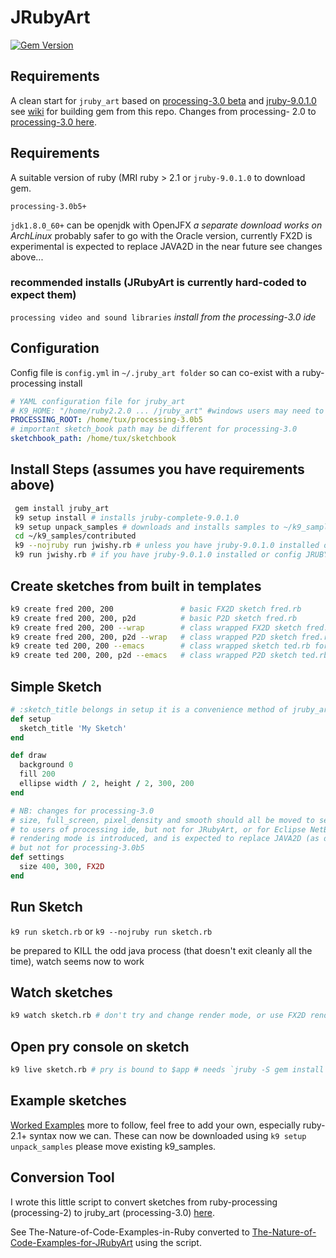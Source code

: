 # JRubyArt
[![Gem Version](https://badge.fury.io/rb/jruby_art.svg)](http://badge.fury.io/rb/jruby_art)

## Requirements
A clean start for `jruby_art` based on [processing-3.0 beta](https://github.com/processing/processing/releases) and [jruby-9.0.1.0](http://jruby.org/download) see [wiki](https://github.com/ruby-processing/JRubyArt/wiki/Building-latest-gem) for building gem from this repo.  Changes from processing- 2.0 to [processing-3.0 here](https://github.com/processing/processing/wiki/Changes-in-3.0).
## Requirements
 
A suitable version of ruby (MRI ruby > 2.1 or `jruby-9.0.1.0` to download gem. 

`processing-3.0b5+`

`jdk1.8.0_60+` can be openjdk with OpenJFX _a separate download works on ArchLinux_ probably safer to go with the Oracle version, currently FX2D is experimental is expected to replace JAVA2D in the near future see changes above...

### recommended installs (JRubyArt is currently hard-coded to expect them)

`processing video and sound libraries` _install from the processing-3.0 ide_


## Configuration

Config file is `config.yml` in `~/.jruby_art folder` so can co-exist with a ruby-processing install

```yaml
# YAML configuration file for jruby_art
# K9_HOME: "/home/ruby2.2.0 ... /jruby_art" #windows users may need to set this
PROCESSING_ROOT: /home/tux/processing-3.0b5
# important sketch_book path may be different for processing-3.0
sketchbook_path: /home/tux/sketchbook 
```

## Install Steps (assumes you have requirements above) 

```bash
 gem install jruby_art
 k9 setup install # installs jruby-complete-9.0.1.0
 k9 setup unpack_samples # downloads and installs samples to ~/k9_samples
 cd ~/k9_samples/contributed
 k9 --nojruby run jwishy.rb # unless you have jruby-9.0.1.0 installed or config JRUBY: 'false'
 k9 run jwishy.rb # if you have jruby-9.0.1.0 installed or config JRUBY: 'false'
```
## Create sketches from built in templates
```bash
k9 create fred 200, 200               # basic FX2D sketch fred.rb
k9 create fred 200, 200, p2d          # basic P2D sketch fred.rb
k9 create fred 200, 200 --wrap        # class wrapped FX2D sketch fred.rb
k9 create fred 200, 200, p2d --wrap   # class wrapped P2D sketch fred.rb
k9 create ted 200, 200 --emacs        # class wrapped sketch ted.rb for emacs / netbeans
k9 create ted 200, 200, p2d --emacs   # class wrapped P2D sketch ted.rb for emacs / netbeans
```

## Simple Sketch
```ruby
# :sketch_title belongs in setup it is a convenience method of jruby_art-3.0
def setup
  sketch_title 'My Sketch'
end

def draw
  background 0
  fill 200
  ellipse width / 2, height / 2, 300, 200
end

# NB: changes for processing-3.0
# size, full_screen, pixel_density and smooth should all be moved to settings (this is hidden 
# to users of processing ide, but not for JRubyArt, or for Eclipse NetBeans users). The FX2D 
# rendering mode is introduced, and is expected to replace JAVA2D (as default rendering mode) 
# but not for processing-3.0b5
def settings
  size 400, 300, FX2D
end
```
## Run Sketch
`k9 run sketch.rb`
or
`k9 --nojruby run sketch.rb`

be prepared to KILL the odd java process (that doesn't exit cleanly all the time), watch seems now to work

## Watch sketches
```bash
k9 watch sketch.rb # don't try and change render mode, or use FX2D render mode during watch yet
```
## Open pry console on sketch
```bash
k9 live sketch.rb # pry is bound to $app # needs `jruby -S gem install pry`
```
## Example sketches

[Worked Examples](https://github.com/ruby-processing/samples4ruby-processing3) more to follow, feel free to add your own, especially ruby-2.1+ syntax now we can. These can now be downloaded using `k9 setup unpack_samples` please move existing k9_samples.

## Conversion Tool

I wrote this little script to convert sketches from ruby-processing (processing-2) to jruby_art (processing-3.0) [here](https://gist.github.com/monkstone/1a658bdda4ea21c204c5).

See The-Nature-of-Code-Examples-in-Ruby converted to [The-Nature-of-Code-Examples-for-JRubyArt](https://github.com/ruby-processing/The-Nature-of-Code-for-JRubyArt) using the script.
